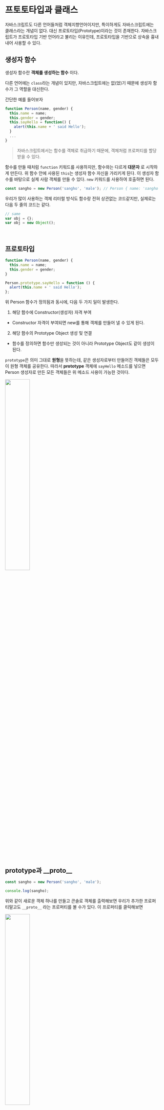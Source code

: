# 프토토타입과 클래스

자바스크립트도 다른 언어들처럼 객체지향언어이지만, 특이하게도 자바스크립트에는 클래스라는 개념이 없다. 대신 프로토타입(Prototype)이라는 것이 존재한다. 자바스크립트가 프로토타입 기반 언어라고 불리는 이유인데, 프로토타입을 기반으로 상속을 흉내내어 사용할 수 있다.

## 생성자 함수

생성자 함수란 **객체를 생성하는 함수** 이다.

다른 언어에는 `class`라는 개념이 있지만, 자바스크립트에는 없(었)기 때문에 생성자 함수가 그 역할을 대신한다.

간단한 예를 들어보자

```javascript
function Person(name, gender) {
  this.name = name;
  this.gender = gender;
  this.sayHello = function() {
    alert(this.name + ' said Hello');
  }
  ...
}
```

> 자바스크립트에서는 함수를 객체로 취급하기 때문에, 객체처럼 프로퍼티를 할당받을 수 있다.

함수를 만들 때처럼 `function` 키워드를 사용하지만, 함수와는 다르게 **대문자** 로 시작하게 만든다. 위 함수 안에 사용된 `this`는 생성자 함수 자신을 가리키게 된다. 이 생성자 함수를 바탕으로 실제 사람 객체를 만들 수 있다. `new` 키워드를 사용하여 호출하면 된다.

```javascript
const sangho = new Person('sangho', 'male'); // Person { name: 'sangho', gender: 'male' }
```

우리가 많이 사용하는 객체 리터럴 방식도 함수랑 전혀 상관없는 코드같지만, 실제로는 다음 두 줄의 코드는 같다.

```javascript
// same
var obj = {};
var obj = new Object();
```

<br>

## 프로토타입

```javascript
function Person(name, gender) {
  this.name = name;
  this.gender = gender;
}

Person.prototype.sayHello = function () {
  alert(this.name + ' said Hello');
};
```

위 Person 함수가 정의됨과 동시에, 다음 두 가지 일이 발생한다.

1. 해당 함수에 Constructor(생성자) 자격 부여

- Constructor 자격이 부여되면 new를 통해 객체를 만들어 낼 수 있게 된다.

2. 해당 함수의 Prototype Object 생성 및 연결

- 함수를 정의하면 함수만 생성되는 것이 아니라 Prototype Object도 같이 생성이 된다.

`prototype`은 의미 그대로 **원형**을 뜻하는데, 같은 생성자로부터 만들어진 객체들은 모두 이 원형 객체를 공유한다. 따라서 **prototype** 객체에 `sayHello` 메소드를 넣으면 Person 생성자로 만든 모든 객체들은 위 메소드 사용이 가능한 것이다.

<img src="https://miro.medium.com/max/700/1*PZe_YnLftVZwT1dNs1Iu0A.png" width="40%">

<br>

## prototype과 \_\_proto\_\_

```javascript
const sangho = new Person('sangho', 'male');

console.log(sangho);
```

위와 같이 새로운 객체 하나를 만들고 콘솔로 객체를 출력해보면 우리가 추가한 프로퍼티말고도 `__proto__` 라는 프로퍼티를 볼 수가 있다. 이 프로퍼티를 클릭해보면

<img src="./image/OOP1.png" width="40%">

`constructor`와 직접 추가한 `sayHello` 그리고 또다시 `__proto__`가 있다.

\_\_proto\_\_가 바로 객체가 생성될 때 조상이었던 함수의 Prototype Object를 가리키는 것이다. 즉, 실제 객체를 만들 때 생성자의 prototype이 참조된 모습인 것이다. 생성자의 prototype을 참조하기 때문에 \_\_proto\_\_와 prototype은 같다. 아까 `Person.prototype.sayHello` 를 했던 것이 들어있고, 추가로 constructor(생성자)에 대한 정보까지 들어있다.

`__proto__` 안의 또 하나의 `__proto__`에 대해서는 뒤에서 다룰 것이다.

정리하자면

- constructor는 생성자 함수 그 자체를 가리킴
- prototype은 생성자 함수에 정의한 모든 객체가 공유할 원형
- \_\_proto\_\_는 생성자 함수를 new로 호출할 때, 정의해두었던 prototype을 참조한 객체
- \_\_proto\_\_는 new를 호출할 때 prototype을 참조하여 자동으로 만들어짐
- 생성자에는 prototype, 생성자로부터 만들어진 객체에는 \_\_proto\_\_
- 따라서 사용자는 prototype만 신경쓰면 된다. \_\_proto\_\_는 prototype이 제대로 구현되었는지 확인용으로 사용한다.

<br>

## prototype, \_\_proto\_\_ 와 constructor 의 관계

prototype과 constructor는 부모자식 관계라고 생각하면 된다. `Person.prototype.constructor === Person` 이다. 실제로 콘솔로 찍어보면 동일하다고 나온다.

<img src="./image/OOP2.png" width="40%">

또한 `Person.prototype === (Person 생성자 함수로 만든 객체).__proto__` 이기 때문에 `(Person생성자로 만들어진 객체).__proto__.constructor === Person` 도 성립한다.

<img src="./image/OOP3.png" width="40%">
<br>
<img src="./image/OOP4.png" width="40%">

<br>

## 상속의 필요성

위와 같이 생성자 함수를 만들고, new 키워드를 통해 객체도 만들었다. 추가로 Vehicle 이라는 생성자를 만들어보려한다.

```javascript
function Vehicle(name, speed) {
  this.name = name;
  this.speed = speed;
}

Vehicle.prototype.drive = function () {
  console.log(this.name + ' runs at ' + this.speed);
};
```

이렇게 Vehicle 생성자를 만들었다. drive 메소드로 달릴 수 있고, 이제 boost라는 메소드를 만들어서 최고 속도로 달릴 수 있는 기능을 추가하려 한다. 그래서 `Vehicle.prototype.boost = function () {...}` 이렇게 추가하자니 한 가지가 걸린다. Vehicle 안에는 트럭, SUV, 스포츠카, 세단 등 종류가 많은데 트럭과 같이 느린 차량은 boost 기능을 가지지 않도록 하고 싶다.

이럴 때 상속이 필요하다. 부모 생성자의 기능을 물려받는 동시에 새로운 기능을 추가할 수도 있는 **상속**에 대해 알아볼 것이다. Vehicle 생성자의 기능을 상속하고 확장한 Sedan 객체를 만들어보자.

<br>
## 상속

```javascript
// --- vehicle ---
function Vehicle(name, speed) {
  this.name = name;
  this.speed = speed;
}

Vehicle.prototype.drive = function () {
  console.log(this.name + ' runs at ' + this.speed);
};

var tico = new Vehicle('tico', 50);
tico.drive(); // 'tico runs at 50'

// --- sedan ---
function Sedan(name, speed, maxSpeed) {
  Vehicle.apply(this, arguments);
  this.maxSpeed = maxSpeed;
}

Sedan.prototype = Object.create(Vehicle.prototype);
Sedan.prototype.constructor = Sedan;

Sedan.prototype.boost = function () {
  console.log(this.name + ' boosts its speed at ' + this.maxSpeed);
};

var sonata = new Sedan('sonata', 100, 200);
sonata.drive(); // 'sonata runs at 100'
sonata.boost(); // 'sonata boosts its speed at 200'
```

조금 어려워보이는 듯한 코드지만, 이해하면 크게 어렵지 않다.

먼저 vehicle의 코드는 이미 익숙하므로 넘어가고, Sedan 생성자 함수의 코드 중 `Vehicle.apply(this, arguments)`는 Vehicle의 this들을 그대로 받으라는 뜻이다. 해석하자면 Vehicle 생성자에 Sedan의 this와 arguments를 적용하라는 코드인 것이다.

**apply()**는 `bind(), call()`과 같이 this 바인딩 용으로 쓰이는 메소드이다. 간단히 메소드를 호출하는 객체의 this를 사용자가 원하는 것으로 바꿔주는 것이라 생각하면 된다.

**arguments**는 객체를 생성할 때의 생성자 함수로 들어온 인수들(argument)을 뜻하는데, 즉 name, speed, maxSpeed가 모두 Vehicle과 연결되는 것이다. 다만, maxSpeed는 Vehicle에 없는 프로퍼티이니 무시된다.

이후 Sedan만 갖고 있는 maxSpeed 속성을 따로 추가한 것이다. 이렇게 Vehicle의 속성을 상속(또는 확장)받았고, 이제 메소드를 처리하는 부분을 보자.

생성자 아래의 `Sedan.prototype = Object.create(Vehicle.prototype);`은 Sedan의 prototype과 Vehicle의 prototype을 연결하는 것이다. 그래야 Vehicle의 메소드였던 drive()를 쓸 수 있다. `Object.create`는 `Vehicle.prototype`을 상속하는 새로운 객체를 만드는 메소드이다. 그 상속한 객체를 `Sedan.prototype`에 대입하므로 Sedan이 Vehicle을 상속하게 되는 것이다.

여기서 `Object.create(Vehicle.prototype)`과 `new Vehicle()`의 차이를 알아두면 좋다. `Object.create`는 객체를 만들되 생성자는 실행하지 않는다. 즉 그냥 프로토타입만 넣는다.

<img src="./image/OOP6.png" width="50%">

참고로 `Sedan.prototype.constructor = Sedan;`은 오류를 수정하는 코드이다. 위 설명 중에 `(생성자).prototype.constructor === (생성자)` 여야 한다고 언급했었는데, 생성자의 부모의 자식을 찾아라 하면 당연히 원래 생성자가 나와야한다. 하지만, 이 줄을 빼고 상속을 하면 위 코드와 같이 `Sedan.prototype.constructor === Vehicle`이 된다. 이건 어쩔 수 없는 자바스크립트의 문제이다. 그래서 이것을 고치기 위해 `Sedan.prototype.constructor`에 Sedan을 다시 넣어줌으로서 문제를 해결할 수 있다.

그 다음에 Sedan.prototype.boost 로 boost라는 메소드를 Sedan에 만들었다. 이제 Sedan은 Vehicle에게 상속받은 drive와 Vehicle 생성자를 확장한 자신의 boost 메소드를 쓸 수 있게 되었다.

<br>

## Object 객체

이번에는 모든 객체들의 최상위 부모 객체인 **Object 객체**에 대해서 알아볼 것이다. 이미 구현된 객체의 prototype을 확인할 때에는 위에서 보았듯이 \_\_proto\_\_ 를 사용하면 된다. Person 생성자의 \_\_proto\_\_ 를 확인해보았을 때, constructor와 직접 구현한 sayHello 메소드 외에 또 \_\_proto\_\_ 를 가진 것을 볼 수 있었다. 이 \_\_proto\_\_ 를 확인해보면 바로 이 것이 모든 객체들의 최상위 부모 객체인 Object 객체이다.

```javascript
function Person(name) {
  this.name = name;
}
Person.prototype.sayHello = function () {
  alert(this.name);
};
var sangho = new Person('sangho');
sangho.__proto__; // { sayHello: function() ... }
sangho.__proto__.__proto__; // Object { ... }
```

<img src="./image/OOP5.png" width="50%">

우리가 직접 생성자 함수를 통해 만든 객체 뿐만 아니라 모든 객체들은 **Object 객체** 를 최상위 부모 객체로 가진다. Object 객체의 \_\_proto\_\_ 는 **null** 값이다. 그 위로 상속받는 부모 객체가 없다는 뜻이다.

Object 객체의 생성자는 window 객체에 저장되어 있다. 모든 객체가 Object 객체로부터 상속받기 때문에 모든 객체는 `hasOwnProperty()` 등과 같은 Object 객체의 메소드들을 사용할 수 있게 된다.

---

## 참고

[ZeroCho 블로그](https://www.zerocho.com/category/JavaScript/post/573c2acf91575c17008ad2fc)
[오승환 블로그](https://medium.com/@bluesh55/javascript-prototype-%EC%9D%B4%ED%95%B4%ED%95%98%EA%B8%B0-f8e67c286b67)

